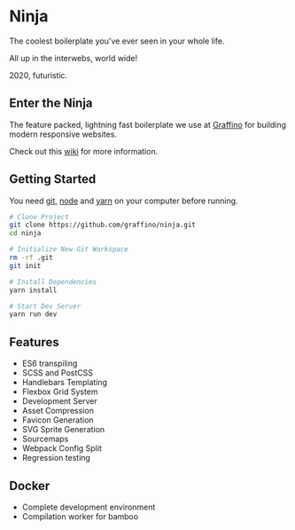 # Ninja

The coolest boilerplate you've ever seen in your whole life.

All up in the interwebs, world wide!

2020, futuristic.

## Enter the Ninja

The feature packed, lightning fast boilerplate we use at [Graffino](https://graffino.com/) for building modern responsive websites.

Check out this [wiki](https://github.com/Graffino/Ninja/wiki) for more information.

## Getting Started

You need [git](https://git-scm.com/), [node](https://nodejs.org/) and [yarn](https://yarnpkg.com) on your computer before running.

```Bash
# Clone Project
git clone https://github.com/graffino/ninja.git
cd ninja

# Initialize New Git Workspace
rm -rf .git
git init

# Install Dependencies
yarn install

# Start Dev Server
yarn run dev
```

## Features

- ES6 transpiling
- SCSS and PostCSS
- Handlebars Templating
- Flexbox Grid System
- Development Server
- Asset Compression
- Favicon Generation
- SVG Sprite Generation
- Sourcemaps
- Webpack Config Split
- Regression testing

## Docker

- Complete development environment
- Compilation worker for bamboo
